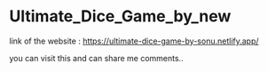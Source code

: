 # Ultimate_Dice_Game_by_new



link of the website : https://ultimate-dice-game-by-sonu.netlify.app/


you can visit this and can share me comments..
